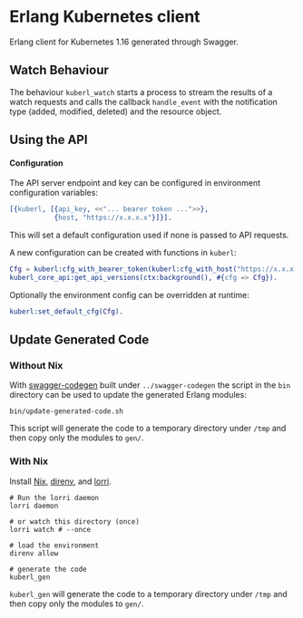 # Erlang Kubernetes client

Erlang client for Kubernetes 1.16 generated through Swagger.

## Watch Behaviour

The behaviour `kuberl_watch` starts a process to stream the results of a watch requests and calls the callback `handle_event` with the notification type (added, modified, deleted) and the resource object.


## Using the API

#### Configuration

The API server endpoint and key can be configured in environment configuration variables:

```erlang
[{kuberl, [{api_key, <<"... bearer token ...">>},
           {host, "https://x.x.x.x"}]}].
```

This will set a default configuration used if none is passed to API requests.

A new configuration can be created with functions in `kuberl`:

```erlang
Cfg = kuberl:cfg_with_bearer_token(kuberl:cfg_with_host("https://x.x.x.x"), <<"... bearer token ...">>),
kuberl_core_api:get_api_versions(ctx:background(), #{cfg => Cfg}).
```

Optionally the environment config can be overridden at runtime:

```erlang
kuberl:set_default_cfg(Cfg).
```

## Update Generated Code

### Without Nix

With [swagger-codegen] built under `../swagger-codegen` the script in the `bin` directory can be used to update the generated Erlang modules:

```shell
bin/update-generated-code.sh
```

This script will generate the code to a temporary directory under `/tmp` and then copy only the modules to `gen/`.

### With Nix

Install [Nix], [direnv], and [lorri].

```shell
# Run the lorri daemon
lorri daemon

# or watch this directory (once)
lorri watch # --once

# load the environment
direnv allow

# generate the code
kuberl_gen
```

`kuberl_gen` will generate the code to a temporary directory under `/tmp` and then copy only the modules to `gen/`.


<!-- References -->
[Nix]: https://nixos.org/
[direnv]: https://direnv.net/
[lorri]: https://github.com/target/lorri/
[swagger-codegen]: https://github.com/swagger-api/swagger-codegen/
